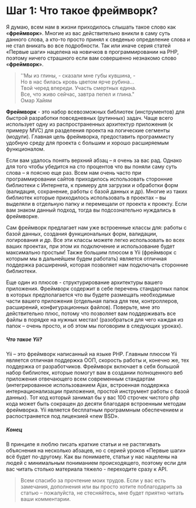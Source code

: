 Шаг 1: Что такое фреймворк?
====
Я думаю, всем нам в жизни приходилось слышать такое слово как «**фреймворк**». Многие из вас действительно вникли в саму суть данного слова, а кто-то просто принял к сведенью определение слова и не стал вникать во все подробности. Так или иначе серия статей «Первые шаги» нацелена на новичков в программировании на PHP, поэтому ничего страшного если вам совершенно незнакомо слово «**фреймворк**».

> ''Мы из глины, - сказали мне губы кувшина, -  
> Но в нас билась кровь цветом ярче рубина...  
> Твой черед впереди. Участь смертных едина.  
> Все, что живо сейчас, завтра пепел и глина."  
>  Омар Хайям

**Фреймворк**  - это набор всевозможных библиотек \(инструментов\) для быстрой разработки повседневных \(рутинных\) задач. Чаще всего использует одну из распространенных архитектур приложения \(к примеру MVC\) для разделения проекта на логические сегменты \(модули\). Главная цель фреймворка, предоставить программисту удобную среду для проекта с большим и хорошо расширяемым функционалом.

Если вам удалось понять верхний абзац – я очень за вас рад. Однако для того чтобы убедится на сто процентов что вы поняли саму суть слова – я поясню еще раз. Всем нам очень часто при программировании сайтов приходилось использовать сторонние библиотеки с Интернета, к примеру для загрузки и обработки форм \(валидация, сохранение, работы с базой данных и др\). Многие из таких библиотек которые приходилось использовать в проектах – вы выделяли в отдельную папку и перемещали от проекта к проекту. Если вам знаком данный подход, тогда вы подсознательно нуждались в фреймворке.

Сам фреймворк предлагает нам уже встроенные классы для: работы с базой данных, создания функциональных форм, валидации, логирования и др. Все эти классы можете легко использовать во всех ваших проектах, при этом их подключение и использование будет максимально простым! Также большим плюсом в Yii \(фреймворк с которым мы в дальнейшем будем работать\) является отличная поддержка расширений, которая позволяет нам подключать сторонние библиотеки.

Еще один из плюсов - структурирование архитектуры вашего приложения. Фреймворк содержит в себе перечень стандартных папок в которых предполагается что вы будете размещать необходимые части вашего приложения \(отдельная папка для тем, контроллеров, расширений, конфигурационных файлов\). Поверьте, мне это действительно плюс, потому что позволяет вам поддерживать все файлы в порядке на нужных местах! \(разобраться для чего каждая из папок – очень просто, и об этом мы поговорим в следующих уроках\).

##### Что такое Yii?  

Yii – это фреймворк написанный на языке PHP. Главным плюсом Yii является отличная поддержка ООП, скорость работы и, конечно же, тех поддержка от разработчиков. Фреймворк включает в себя большой набор библиотек, которые помогут вам в создании полноценного веб приложения отвечающего всем современным стандартам \(интегрированное использованием Ajax, встроенная поддержка интернационализации приложения, простой инструмент работы с базой данных\). Тот код который занимал бы у вас 100 строчек чистого php кода может быть сокращен до десяти благодаря встроенным методам фреймворка. Yii является бесплатным программным обеспечением и распостраняется под лицензией «new BSD».  

##### Конец

В принципе я люблю писать краткие статьи и не растягивать объяснения на несколько абзацев, но с серией уроков «Первые шаги» всё будет по-другому. Как вы понимаете, статьи у нас нацелены на людей с минимальным пониманием происходящего, поэтому если для вас читать столько материала тяжело - переходите сразу к API.

> Всем спасибо за прочтение моих трудов. Если у вас есть замечания, дополнения или вы просто хотите поблагодарить за статью – пожалуйста, не стесняйтесь, мне будет приятно читать ваши комментарии.
>

